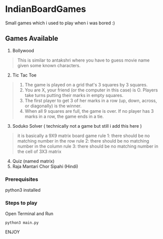 # IndianBoardGames


Small games which i used to play when i was bored :)

## Games Available

1. Bollywood

> This is similar to antakshri where you have to guess movie name given some known characters.

2. Tic Tac Toe
>1. The game is played on a grid that's 3 squares by 3 squares.
>2. You are X, your friend (or the computer in this case) is O. Players take turns putting their marks in empty squares.
>3. The first player to get 3 of her marks in a row (up, down, across, or diagonally) is the winner.
>4. When all 9 squares are full, the game is over. If no player has 3 marks in a row, the game ends in a tie.

3. Soduko Solver ( technically not a game but still i add this here )
> it is basically a 9X9 matrix board game
>rule 1: there should be no matching number in the row
>rule 2: there should be no matching number in the column
>rule 3: there should be no matching number in the cell of 3X3 matrix
4. Quiz (named matrix)
5. Raja Mantari Chor Sipahi (Hindi)

### Prerequisites

python3 installed


### Steps to play
 Open Terminal and Run

```
python3 main.py

```



ENJOY
